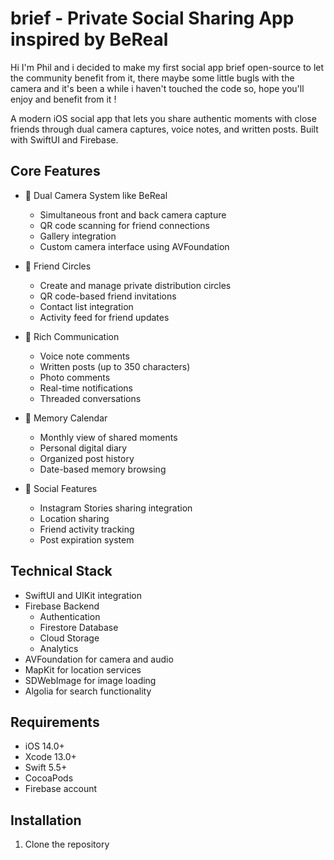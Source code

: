 # brief - Private Social Sharing App inspired by BeReal

Hi I'm Phil and i decided to make my first social app brief open-source to let the community benefit from it, there maybe some little bugls with the camera and it's been a while i haven't touched the code so, hope you'll enjoy and benefit from it ! 

A modern iOS social app that lets you share authentic moments with close friends through dual camera captures, voice notes, and written posts. Built with SwiftUI and Firebase.

## Core Features

- 📸 Dual Camera System like BeReal
  - Simultaneous front and back camera capture
  - QR code scanning for friend connections
  - Gallery integration
  - Custom camera interface using AVFoundation

- 🤝 Friend Circles
  - Create and manage private distribution circles
  - QR code-based friend invitations
  - Contact list integration
  - Activity feed for friend updates

- 💬 Rich Communication
  - Voice note comments
  - Written posts (up to 350 characters)
  - Photo comments
  - Real-time notifications
  - Threaded conversations

- 📅 Memory Calendar
  - Monthly view of shared moments
  - Personal digital diary
  - Organized post history
  - Date-based memory browsing

- 📱 Social Features
  - Instagram Stories sharing integration
  - Location sharing
  - Friend activity tracking
  - Post expiration system

## Technical Stack

- SwiftUI and UIKit integration
- Firebase Backend
  - Authentication
  - Firestore Database
  - Cloud Storage
  - Analytics
- AVFoundation for camera and audio
- MapKit for location services
- SDWebImage for image loading
- Algolia for search functionality

## Requirements

- iOS 14.0+
- Xcode 13.0+
- Swift 5.5+
- CocoaPods
- Firebase account

## Installation

1. Clone the repository
